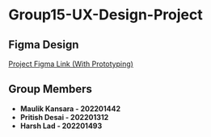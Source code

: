 # Group15-UX-Design-Project


## Figma Design
  
[Project Figma Link (With Prototyping)](https://www.figma.com/proto/GJN2cVe3wPH7NhZEH17pkT/App?node-id=4-2&t=brK9AMAKuJ2E7IhQ-1)

## Group Members

- **Maulik Kansara - 202201442** 
- **Pritish Desai - 202201312** 
- **Harsh Lad - 202201493** 
